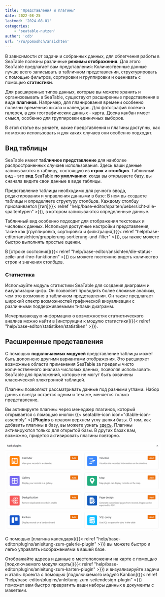 ```yaml
---
title: 'Представления и плагины'
date: 2022-08-25
lastmod: '2024-08-01'
categories:
    - 'seatable-nutzen'
author: 'cdb'
url: '/ru/pomoshch/ansichten'
---
```


В зависимости от задачи и собранных данных, для облегчения работы в SeaTable полезны различные **режимы отображения**. Для этого SeaTable предлагает вам представления: Количественные данные лучше всего записывать в табличном представлении, структурировать с помощью фильтров, сортировки и группировки и оценивать с помощью **статистики**.

Для расширенных типов данных, которые вы можете хранить и организовывать в SeaTable, существуют расширенные представления в виде **плагинов**. Например, для планирования времени особенно полезны временная шкала и календарь. Для фотографий полезна галерея, а для географических данных - карта. Доска канбан имеет смысл, особенно для группировки единичных выборов.

В этой статье вы узнаете, какие представления и плагины доступны, как их можно использовать и для каких случаев они особенно подходят.

## Вид таблицы

SeaTable имеет **табличное представление** для наиболее распространенных случаев использования. Здесь ваши данные записываются в таблицу, состоящую из **строк** и **столбцов**. Табличный вид - это **вид** SeaTable **по умолчанию**: когда вы открываете базу, вы сначала видите свои данные в виде таблицы.

Представление таблицы необходимо для ручного ввода, редактирования и управления данными в базе: В нем вы создаете таблицы и определяете структуру столбцов. Каждому столбцу присваивается [тип]({{< relref "help/base-editor/spalten/uebersicht-alle-spaltentypen" >}}), в котором записываются определенные данные.

Табличный вид особенно подходит для отображения текстовых и числовых данных. Используя доступные настройки представления, такие как [группировка, сортировка и фильтрация]({{< relref "help/base-editor/ansichten/gruppierung-sortierung-und-filter" >}}), вы также можете быстро выполнять простые оценки.

В [строке состояния]({{< relref "help/base-editor/ansichten/die-status-zeile-und-ihre-funktionen" >}}) вы можете постоянно видеть количество строк и значения столбцов.

### Статистика

Используйте модуль статистики SeaTable для создания диаграмм и визуализации цифр. Он позволяет проводить более сложные анализы, чем это возможно в табличном представлении. Он также предлагает широкий спектр возможностей графической визуализации с различными поддерживаемыми типами диаграмм.

Исчерпывающую информацию о возможностях статистического анализа можно найти в [инструкции к модулю статистики]({{< relref "help/base-editor/statistiken/statistiken" >}}).

## Расширенные представления

С помощью **подключаемых модулей** представление таблицы может быть дополнено другими вариантами отображения. Это расширяет возможные области применения SeaTable за пределы чисто количественного анализа числовых данных, позволяя использовать SeaTable для приложений, которые не могут быть охвачены классической электронной таблицей.

Плагины позволяют рассматривать данные под разными углами. Набор данных всегда остается одним и тем же, меняется только представление.

Вы активируете плагины через менеджер плагинов, который открывается с помощью кнопки {{< seatable-icon icon="dtable-icon-assembly" >}}**Plugins** в правом верхнем углу шапки базы. О том, как добавить плагины в базу, вы можете узнать [здесь](https://seatable.io/ru/docs/plugins/aktivieren-eines-plugins-in-einer-base/). Плагины активируются только для открытой базы. В других базах вам, возможно, придется активировать плагины повторно.

![Обзор всех плагинов в SeaTable](images/Uebersicht-ueber-alle-Plugins-in-SeaTable.gif)

С помощью [плагина календаря]({{< relref "help/base-editor/plugins/anleitung-zum-galerie-plugin" >}}) вы можете быстро и легко управлять изображениями в вашей базе.

Отображайте адреса и данные о местоположении на карте с помощью [подключаемого модуля карты]({{< relref "help/base-editor/plugins/anleitung-zum-karten-plugin" >}}) и визуализируйте задачи и этапы проекта с помощью [подключаемого модуля Kanban]({{< relref "help/base-editor/plugins/anleitung-zum-seitendesign-plugin" >}}) поможет вам быстро превратить ваши наборы данных в документы с макетами.
